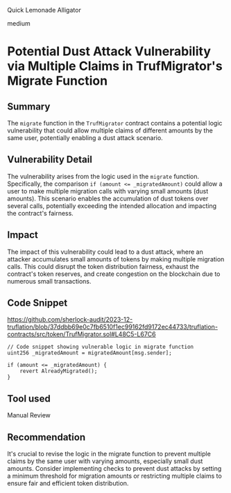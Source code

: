 Quick Lemonade Alligator

medium

# Potential Dust Attack Vulnerability via Multiple Claims in TrufMigrator's Migrate Function

## Summary
The `migrate` function in the `TrufMigrator` contract contains a potential logic vulnerability that could allow multiple claims of different amounts by the same user, potentially enabling a dust attack scenario.

## Vulnerability Detail
The vulnerability arises from the logic used in the `migrate` function. Specifically, the comparison `if (amount <= _migratedAmount)` could allow a user to make multiple migration calls with varying small amounts (dust amounts). This scenario enables the accumulation of dust tokens over several calls, potentially exceeding the intended allocation and impacting the contract's fairness.

## Impact
The impact of this vulnerability could lead to a dust attack, where an attacker accumulates small amounts of tokens by making multiple migration calls. This could disrupt the token distribution fairness, exhaust the contract's token reserves, and create congestion on the blockchain due to numerous small transactions.

## Code Snippet
https://github.com/sherlock-audit/2023-12-truflation/blob/37ddbb69e0c7fb6510f1ec99162fd9172ec44733/truflation-contracts/src/token/TrufMigrator.sol#L48C5-L67C6
```solidity
// Code snippet showing vulnerable logic in migrate function
uint256 _migratedAmount = migratedAmount[msg.sender];

if (amount <= _migratedAmount) {
    revert AlreadyMigrated();
}
```

## Tool used

Manual Review

## Recommendation
It's crucial to revise the logic in the migrate function to prevent multiple claims by the same user with varying amounts, especially small dust amounts. Consider implementing checks to prevent dust attacks by setting a minimum threshold for migration amounts or restricting multiple claims to ensure fair and efficient token distribution.
